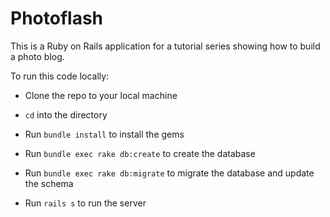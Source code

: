 # Photoflash

This is a Ruby on Rails application for a tutorial series showing how to build a photo blog.

To run this code locally:

* Clone the repo to your local machine

* `cd` into the directory

* Run `bundle install` to install the gems

* Run `bundle exec rake db:create` to create the database

* Run `bundle exec rake db:migrate` to migrate the database and update the schema

* Run `rails s` to run the server